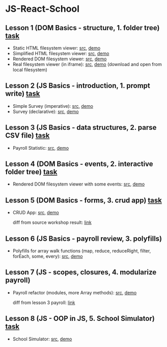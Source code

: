 # JS-React-School

## Lesson 1 (DOM Basics - structure, 1. folder tree) [task](https://github.com/pdffiller/js-react-school-tasks/blob/master/DOM%20Basics/01-folder-tree.md)

* Static HTML filesystem viewer: [src](https://github.com/Cath-kb/js-school/tree/master/lesson1/staticHtml), [demo](https://cath-kb.github.io/js-school/lesson1/staticHtml/index.html)
* Simplified HTML filesystem viewer: [src](https://github.com/Cath-kb/js-school/tree/master/lesson1/simpleStaticHtml), [demo](https://cath-kb.github.io/js-school/lesson1/simpleStaticHtml/index.html)
* Rendered DOM filesystem viewer: [src](https://github.com/Cath-kb/js-school/tree/master/lesson1/renderDom), [demo](https://cath-kb.github.io/js-school/lesson1/renderDom/index.html)
* Real filesystem viewer (in iframe): [src](https://github.com/Cath-kb/js-school/tree/master/lesson1/realHtmlIframe), [demo](https://cath-kb.github.io/js-school/lesson1/realHtmlIframe/index.html) (download and open from local filesystem)

## Lesson 2 (JS Basics - introduction, 1. prompt write) [task](https://github.com/pdffiller/js-react-school-tasks/blob/master/JS%20Basics/01-prompt-write.md)

* Simple Survey (imperative): [src](https://github.com/Cath-kb/js-school/tree/master/lesson2/surveySimple.html), [demo](https://cath-kb.github.io/js-school/lesson2/surveySimple.html)
* Survey (declarative): [src](https://github.com/Cath-kb/js-school/tree/master/lesson2/survey.html), [demo](https://cath-kb.github.io/js-school/lesson2/survey.html)

## Lesson 3 (JS Basics - data structures, 2. parse CSV file) [task](https://github.com/pdffiller/js-react-school-tasks/blob/master/JS%20Basics/05-parse-csv-file.md)

* Payroll Statistic: [src](https://github.com/Cath-kb/js-school/tree/master/lesson3/payroll), [demo](https://cath-kb.github.io/js-school/lesson3/payroll/index.html)

## Lesson 4 (DOM Basics - events, 2. interactive folder tree) [task](https://github.com/pdffiller/js-react-school-tasks/blob/master/DOM%20Basics/02-events.md)
* Rendered DOM filesystem viewer with some events: [src](https://github.com/Cath-kb/js-school/tree/master/lesson4/fileSystem), [demo](https://cath-kb.github.io/js-school/lesson4/fileSystem/index.html)

## Lesson 5 (DOM Basics - forms, 3. crud app) [task](https://github.com/pdffiller/js-react-school-tasks/blob/master/DOM%20Basics/03-crud-data.md)
* CRUD App: [src](https://github.com/Cath-kb/js-school/tree/master/lesson5/crud), [demo](https://cath-kb.github.io/js-school/lesson5/crud/index.html)

  diff from source workshop result: [link](https://github.com/Cath-kb/js-school/compare/data-form-table-bind...crud)

## Lesson 6 (JS Basics - payroll review, 3. polyfills)
* Polyfills for array walk functions (map, reduce, reduceRight, filter, forEach, some, every): [src](https://github.com/Cath-kb/js-school/tree/master/lesson6/polyfills.js), [demo](https://cath-kb.github.io/js-school/lesson6/index.html)

## Lesson 7 (JS - scopes, closures, 4. modularize payroll)
* Payroll refactor (modules, more Array methods): [src](https://github.com/Cath-kb/js-school/tree/master/lesson7/payroll), [demo](https://cath-kb.github.io/js-school/lesson7/payroll/index.html)

  diff from lesson 3 payroll: [link](https://github.com/Cath-kb/js-school/compare/payroll...payroll-modules?diff=split&name=payroll-modules)

## Lesson 8 (JS - OOP in JS, 5. School Simulator) [task](https://github.com/pdffiller/js-react-school-tasks/blob/master/JS%20Basics/07-oop-school.md)
* School Simulator: [src](https://github.com/Cath-kb/js-school/tree/master/lesson8/simSchool), [demo](https://cath-kb.github.io/js-school/lesson8/simSchool/index.html)

